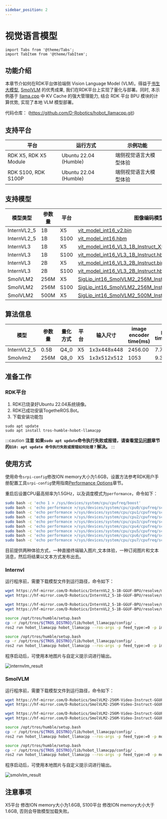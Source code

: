 ```yaml
---
sidebar_position: 2
---
```


# 视觉语言模型

```mdx-code-block
import Tabs from '@theme/Tabs';
import TabItem from '@theme/TabItem';
```

## 功能介绍

本章节介如何在RDK平台体验端侧 Vision Language Model (VLM)。得益于[书生大模型](https://hf-mirror.com/OpenGVLab/InternVL2_5-1B), [SmolVLM](https://hf-mirror.com/HuggingFaceTB/SmolVLM2-256M-Video-Instruct) 的优秀成果, 我们在RDK平台上实现了量化与部署。同时, 本示例基于 [llama.cpp](https://github.com/ggml-org/llama.cpp) 中 KV Cache 的强大管理能力, 结合 RDK 平台 BPU 模块的计算优势, 实现了本地 VLM 模型部署。

代码仓库： (https://github.com/D-Robotics/hobot_llamacpp.git)

## 支持平台

| 平台                            | 运行方式     | 示例功能           |
| ------------------------------- | ------------ | ------------------ |
| RDK X5, RDK X5 Module | Ubuntu 22.04 (Humble) | 端侧视觉语言大模型体验 |
| RDK S100, RDK S100P | Ubuntu 22.04 (Humble) | 端侧视觉语言大模型体验 |

## 支持模型

| 模型类型 | 参数量 | 平台 |图像编码模型 | 文本编解码模型 |
| ------- | ------ | ------- | ---------- | ------------- |
| InternVL2_5 | 1B | X5 | [vit_model_int16_v2.bin](https://hf-mirror.com/D-Robotics/InternVL2_5-1B-GGUF-BPU/resolve/main/rdkx5/vit_model_int16_v2.bin) | [Qwen2.5-0.5B-Instruct-Q4_0.gguf](https://hf-mirror.com/D-Robotics/InternVL2_5-1B-GGUF-BPU/resolve/main/Qwen2.5-0.5B-Instruct-Q4_0.gguf) |
| InternVL2_5 | 1B | S100 | [vit_model_int16.hbm](https://hf-mirror.com/D-Robotics/InternVL2_5-1B-GGUF-BPU/resolve/main/rdks100/vit_model_int16.hbm) | [Qwen2.5-0.5B-Instruct-Q4_0.gguf](https://hf-mirror.com/D-Robotics/InternVL2_5-1B-GGUF-BPU/resolve/main/Qwen2.5-0.5B-Instruct-Q4_0.gguf) |
| InternVL3 | 1B | X5 | [vit_model_int16_VL3_1B_Instruct_X5.bin](https://hf-mirror.com/D-Robotics/InternVL3-1B-Instruct-GGUF-BPU/resolve/main/rdkx5/vit_model_int16_VL3_1B_Instruct_X5.bin) | [qwen2_5_q8_0_InternVL3_1B_Instruct.gguf](https://hf-mirror.com/D-Robotics/InternVL3-1B-Instruct-GGUF-BPU/resolve/main/qwen2_5_q8_0_InternVL3_1B_Instruct.gguf) |
| InternVL3 | 1B | S100 | [vit_model_int16_VL3_1B_Instruct.hbm](https://hf-mirror.com/D-Robotics/InternVL3-1B-Instruct-GGUF-BPU/resolve/main/rdks100/vit_model_int16_VL3_1B_Instruct.hbm) | [qwen2_5_q8_0_InternVL3_1B_Instruct.gguf](https://hf-mirror.com/D-Robotics/InternVL3-1B-Instruct-GGUF-BPU/resolve/main/qwen2_5_q8_0_InternVL3_1B_Instruct.gguf) |
| InternVL3 | 2B | X5 | [vit_model_int16_VL3_2B_Instruct.bin](https://hf-mirror.com/D-Robotics/InternVL3-2B-Instruct-GGUF-BPU/resolve/main/rdkx5/vit_model_int16_VL3_2B_Instruct.bin) | [qwen2_5_1.5b_q8_0_InternVL3_2B_Instruct.gguf](https://hf-mirror.com/D-Robotics/InternVL3-1B-Instruct-GGUF-BPU/resolve/main/qwen2_5_q8_0_InternVL3_1B_Instruct.gguf) |
| InternVL3 | 2B | S100 | [vit_model_int16_VL3_2B_Instruct.hbm](https://hf-mirror.com/D-Robotics/InternVL3-2B-Instruct-GGUF-BPU/resolve/main/rdks100/vit_model_int16_VL3_2B_Instruct.hbm) | [qwen2_5_1.5b_q8_0_InternVL3_2B_Instruct.gguf](https://hf-mirror.com/D-Robotics/InternVL3-1B-Instruct-GGUF-BPU/resolve/main/qwen2_5_q8_0_InternVL3_1B_Instruct.gguf) |
| SmolVLM2 | 256M | X5 | [SigLip_int16_SmolVLM2_256M_Instruct_MLP_C1_UP_X5.bin](https://hf-mirror.com/D-Robotics/SmolVLM2-256M-Video-Instruct-GGUF-BPU/resolve/main/rdkx5/SigLip_int16_SmolVLM2_256M_Instruct_MLP_C1_UP_X5.bin) | [SmolVLM2-256M-Video-Instruct-Q8_0.gguf](https://hf-mirror.com/D-Robotics/SmolVLM2-256M-Video-Instruct-GGUF-BPU/resolve/main/SmolVLM2-256M-Video-Instruct-Q8_0.gguf) |
| SmolVLM2 | 256M | S100 | [SigLip_int16_SmolVLM2_256M_Instruct_S100.hbm](https://hf-mirror.com/D-Robotics/SmolVLM2-256M-Video-Instruct-GGUF-BPU/resolve/main/rdks100/SigLip_int16_SmolVLM2_256M_Instruct_S100.hbm) | [SmolVLM2-256M-Video-Instruct-Q8_0.gguf](https://hf-mirror.com/D-Robotics/SmolVLM2-256M-Video-Instruct-GGUF-BPU/resolve/main/SmolVLM2-256M-Video-Instruct-Q8_0.gguf) |
| SmolVLM2 | 500M | X5 | [SigLip_int16_SmolVLM2_500M_Instruct_MLP_C1_UP_X5.bin](https://hf-mirror.com/D-Robotics/SmolVLM2-500M-Video-Instruct-GGUF-BPU/resolve/main/rdkx5/SigLip_int16_SmolVLM2_500M_Instruct_MLP_C1_UP_X5.bin) | [SmolVLM2-500M-Video-Instruct-Q8_0.gguf](https://hf-mirror.com/D-Robotics/SmolVLM2-500M-Video-Instruct-GGUF-BPU/resolve/main/SmolVLM2-500M-Video-Instruct-Q8_0.gguf)

## 算法信息


| 模型 | 参数量 | 量化方式 | 平台 | 输入尺寸 | image encoder time(ms) | prefill eval time(ms/token) | eval time(ms/token) |
| ---- | ---- | ---- | ---- | ------------ | ---- | ---- | ---- |
| InternVL2_5 | 0.5B | Q4_0 | X5 | 1x3x448x448 | 2456.00 | 7.7 | 51.6 |
| Smolvlm2 | 256M | Q8_0 | X5 | 1x3x512x512 | 1053 | 9.3 | 27.8 |

## 准备工作

### RDK平台

1. RDK已烧录好Ubuntu 22.04系统镜像。
2. RDK已成功安装TogetheROS.Bot。
3. 下载安装功能包

```shell
sudo apt update
sudo apt install tros-humble-hobot-llamacpp
```

:::caution **注意**
**如果`sudo apt update`命令执行失败或报错，请查看[常见问题](/docs/08_FAQ/01_hardware_and_system.md)章节的`Q10: apt update 命令执行失败或报错如何处理？`解决。**
:::

## 使用方式

使用命令`srpi-config`修改ION memory大小为1.6GB，设置方法参考RDK用户手册配置工具`srpi-config`使用指南[Performance Options](https://developer.d-robotics.cc/rdk_doc/System_configuration/srpi-config#performance-options)章节。

重启后设置CPU最高频率为1.5GHz，以及调度模式为`performance`，命令如下：

```bash
sudo bash -c 'echo 1 > /sys/devices/system/cpu/cpufreq/boost'
sudo bash -c 'echo performance >/sys/devices/system/cpu/cpu0/cpufreq/scaling_governor'
sudo bash -c 'echo performance >/sys/devices/system/cpu/cpu1/cpufreq/scaling_governor'
sudo bash -c 'echo performance >/sys/devices/system/cpu/cpu2/cpufreq/scaling_governor'
sudo bash -c 'echo performance >/sys/devices/system/cpu/cpu3/cpufreq/scaling_governor'
sudo bash -c 'echo performance >/sys/devices/system/cpu/cpu4/cpufreq/scaling_governor'
sudo bash -c 'echo performance >/sys/devices/system/cpu/cpu5/cpufreq/scaling_governor'
sudo bash -c 'echo performance >/sys/devices/system/cpu/cpu6/cpufreq/scaling_governor'
sudo bash -c 'echo performance >/sys/devices/system/cpu/cpu7/cpufreq/scaling_governor'
```

目前提供两种体验方式，一种直接终端输入图片,文本体验，一种订阅图片和文本消息，然后将结果以文本方式发布出去。

### Internvl

运行程序前，需要下载模型文件到运行路径，命令如下：

<Tabs groupId="tros-distro">
<TabItem value="x5" label="RDK X5">

```bash
wget https://hf-mirror.com/D-Robotics/InternVL2_5-1B-GGUF-BPU/resolve/main/Qwen2.5-0.5B-Instruct-Q4_0.gguf
wget https://hf-mirror.com/D-Robotics/InternVL2_5-1B-GGUF-BPU/resolve/main/rdkx5/vit_model_int16_v2.bin
```

</TabItem>

<TabItem value="s100" label="RDK S100">

```bash
wget https://hf-mirror.com/D-Robotics/InternVL2_5-1B-GGUF-BPU/resolve/main/Qwen2.5-0.5B-Instruct-Q4_0.gguf
wget https://hf-mirror.com/D-Robotics/InternVL2_5-1B-GGUF-BPU/resolve/main/rdks100/vit_model_int16.hbm
```

</TabItem>

</Tabs>

<Tabs groupId="tros-distro">
<TabItem value="x5" label="RDK X5">

```bash
source /opt/tros/humble/setup.bash
cp -r /opt/tros/${TROS_DISTRO}/lib/hobot_llamacpp/config/ .
ros2 run hobot_llamacpp hobot_llamacpp --ros-args -p feed_type:=0 -p image:=config/image2.jpg -p image_type:=0 -p user_prompt:="描述一下这张图片." -p model_file_name:=vit_model_int16_v2.bin -p llm_model_name:=Qwen2.5-0.5B-Instruct-Q4_0.gguf
```

</TabItem>

<TabItem value="s100" label="RDK S100">

```bash
source /opt/tros/humble/setup.bash
cp -r /opt/tros/${TROS_DISTRO}/lib/hobot_llamacpp/config/ .
ros2 run hobot_llamacpp hobot_llamacpp --ros-args -p feed_type:=0 -p image:=config/image2.jpg -p image_type:=0 -p user_prompt:="描述一下这张图片." -p model_file_name:=vit_model_int16.hbm -p llm_model_name:=Qwen2.5-0.5B-Instruct-Q4_0.gguf
```

</TabItem>

</Tabs>

程序启动后，可使用本地图片与自定义提示词进行输出。

![internvlm_result](https://rdk-doc.oss-cn-beijing.aliyuncs.com/doc/img/05_Robot_development/02_quick_demo/image/hobot_llamacpp/vlm_result.png)

### SmolVLM

运行程序前，需要下载模型文件到运行路径，命令如下：

<Tabs groupId="tros-distro">
<TabItem value="x5" label="RDK X5">

```bash
wget https://hf-mirror.com/D-Robotics/SmolVLM2-256M-Video-Instruct-GGUF-BPU/resolve/main/rdkx5/SigLip_int16_SmolVLM2_256M_Instruct_MLP_C1_UP_X5.bin
wget https://hf-mirror.com/D-Robotics/SmolVLM2-256M-Video-Instruct-GGUF-BPU/resolve/main/SmolVLM2-256M-Video-Instruct-Q8_0.gguf
```

</TabItem>

<TabItem value="s100" label="RDK S100">

```bash
wget https://hf-mirror.com/D-Robotics/SmolVLM2-256M-Video-Instruct-GGUF-BPU/resolve/main/rdks100/SigLip_int16_SmolVLM2_256M_Instruct_S100.hbm
wget https://hf-mirror.com/D-Robotics/SmolVLM2-256M-Video-Instruct-GGUF-BPU/resolve/main/SmolVLM2-256M-Video-Instruct-Q8_0.gguf
```

</TabItem>

</Tabs>

<Tabs groupId="tros-distro">
<TabItem value="x5" label="RDK X5">

```bash
source /opt/tros/humble/setup.bash
cp -r /opt/tros/${TROS_DISTRO}/lib/hobot_llamacpp/config/ .
ros2 run hobot_llamacpp hobot_llamacpp --ros-args -p feed_type:=0 -p model_type:=1 -p image:=config/image2.jpg -p image_type:=0 -p user_prompt:="Describe the image." -p model_file_name:=SigLip_int16_SmolVLM2_256M_Instruct_MLP_C1_UP_X5.bin -p llm_model_name:=SmolVLM2-256M-Video-Instruct-Q8_0.gguf
```

</TabItem>

<TabItem value="s100" label="RDK S100">

```bash
source /opt/tros/humble/setup.bash
cp -r /opt/tros/${TROS_DISTRO}/lib/hobot_llamacpp/config/ .
ros2 run hobot_llamacpp hobot_llamacpp --ros-args -p feed_type:=0 -p model_type:=1 -p image:=config/image2.jpg -p image_type:=0 -p user_prompt:="Describe the image." -p model_file_name:=SigLip_int16_SmolVLM2_256M_Instruct_S100.hbm -p llm_model_name:=SmolVLM2-256M-Video-Instruct-Q8_0.gguf
```

</TabItem>

</Tabs>

程序启动后，可使用本地图片与自定义提示词进行输出。

![smolvlm_result](http://rdk-doc.oss-cn-beijing.aliyuncs.com/doc/img/05_Robot_development/02_quick_demo/image/hobot_llamacpp/smolvlm_result.png)


## 注意事项

X5平台 修改ION memory大小为1.6GB, S100平台 修改ION memory大小大于1.6GB, 否则会导致模型加载失败。
